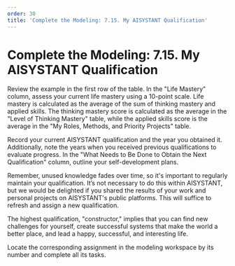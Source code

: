 ```yaml
---
order: 30
title: 'Complete the Modeling: 7.15. My AISYSTANT Qualification'
---
```


# Complete the Modeling: 7.15. My AISYSTANT Qualification

Review the example in the first row of the table. In the "Life Mastery" column, assess your current life mastery using a 10-point scale. Life mastery is calculated as the average of the sum of thinking mastery and applied skills. The thinking mastery score is calculated as the average in the "Level of Thinking Mastery" table, while the applied skills score is the average in the "My Roles, Methods, and Priority Projects" table.

Record your current AISYSTANT qualification and the year you obtained it. Additionally, note the years when you received previous qualifications to evaluate progress. In the "What Needs to Be Done to Obtain the Next Qualification" column, outline your self-development plans.

Remember, unused knowledge fades over time, so it's important to regularly maintain your qualification. It’s not necessary to do this within AISYSTANT, but we would be delighted if you shared the results of your work and personal projects on AISYSTANT's public platforms. This will suffice to refresh and assign a new qualification.

The highest qualification, "constructor," implies that you can find new challenges for yourself, create successful systems that make the world a better place, and lead a happy, successful, and interesting life.

Locate the corresponding assignment in the modeling workspace by its number and complete all its tasks.